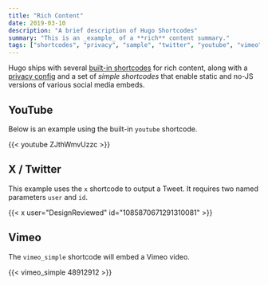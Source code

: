 ```yaml
---
title: "Rich Content"
date: 2019-03-10
description: "A brief description of Hugo Shortcodes"
summary: "This is an _example_ of a **rich** content summary."
tags: ["shortcodes", "privacy", "sample", "twitter", "youtube", "vimeo"]
---
```


Hugo ships with several [built-in shortcodes](https://gohugo.io/content-management/shortcodes/#use-hugos-built-in-shortcodes) for rich content, along with a [privacy config](https://gohugo.io/about/hugo-and-gdpr/) and a set of _simple shortcodes_ that enable static and no-JS versions of various social media embeds.

## YouTube

Below is an example using the built-in `youtube` shortcode.

{{< youtube ZJthWmvUzzc >}}

## X / Twitter

This example uses the `x` shortcode to output a Tweet. It requires two named parameters `user` and `id`.

{{< x user="DesignReviewed" id="1085870671291310081" >}}

## Vimeo

The `vimeo_simple` shortcode will embed a Vimeo video.

{{< vimeo_simple 48912912 >}}
